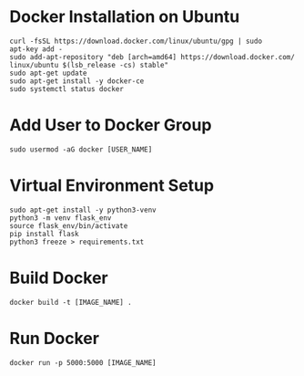 # **Docker Installation on Ubuntu**
```console
curl -fsSL https://download.docker.com/linux/ubuntu/gpg | sudo 
apt-key add -
sudo add-apt-repository "deb [arch=amd64] https://download.docker.com/
linux/ubuntu $(lsb_release -cs) stable"
sudo apt-get update
sudo apt-get install -y docker-ce
sudo systemctl status docker
```

# **Add User to Docker Group**
```console
sudo usermod -aG docker [USER_NAME]
```

# **Virtual Environment Setup**
```console
sudo apt-get install -y python3-venv
python3 -m venv flask_env
source flask_env/bin/activate
pip install flask
python3 freeze > requirements.txt
```

# **Build Docker**
```console
docker build -t [IMAGE_NAME] .
```

# **Run Docker**
```console
docker run -p 5000:5000 [IMAGE_NAME]
```